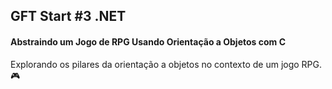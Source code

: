 ## GFT Start #3 .NET 

#### Abstraindo um Jogo de RPG Usando Orientação a Objetos com C

Explorando os pilares da orientação a objetos no contexto de um jogo RPG. :video_game:
